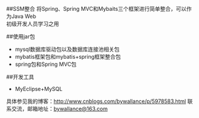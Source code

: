##SSM整合
将Spring、Spring MVC和Mybaits三个框架进行简单整合，可以作为Java Web  
初级开发人员学习之用

##使用jar包
- mysql数据库驱动包以及数据库连接池相关包
- mybatis框架包和mybatis+spring框架整合包
- spring包和Spring MVC包

##开发工具
- MyEclipse+MySQL

 
 
具体参见我的博客：http://www.cnblogs.com/bywallance/p/5978583.html
联系交流，邮箱地址：bywallance@163.com